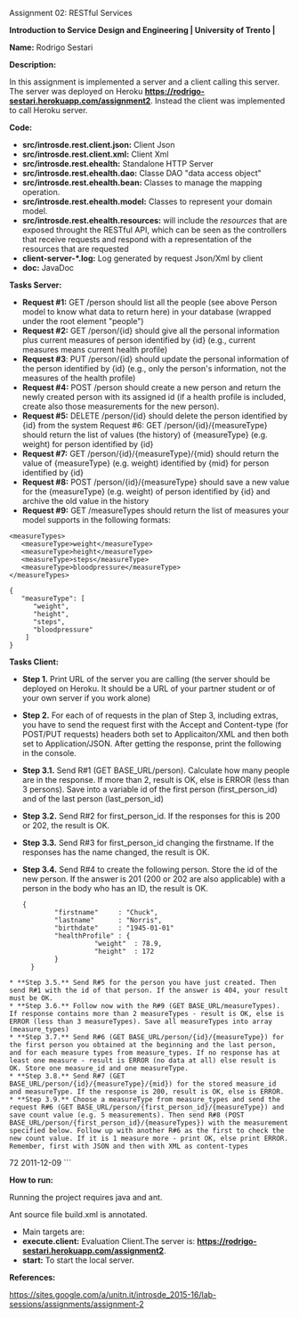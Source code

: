 Assignment 02: RESTful Services

**Introduction to Service Design and Engineering | University of Trento |** 

**Name:** Rodrigo Sestari

**Description:**

In this assignment is implemented a server and a client calling this server. 
The server was deployed on Heroku **https://rodrigo-sestari.herokuapp.com/assignment2**.
Instead the client was implemented to call Heroku server. 





**Code:**

* **src/introsde.rest.client.json:** Client Json
* **src/introsde.rest.client.xml:** Client Xml
* **src/introsde.rest.ehealth:** Standalone HTTP Server
* **src/introsde.rest.ehealth.dao:** Classe DAO "data access object"
* **src/introsde.rest.ehealth.bean:** Classes to manage the mapping operation.
* **src/introsde.rest.ehealth.model:**   Classes to represent your domain model.
* **src/introsde.rest.ehealth.resources:** will include the *resources* that are exposed throught the RESTful API, which can be seen as the controllers that receive requests and respond with a representation of the resources that are requested  
* **client-server-*.log:** Log generated by request Json/Xml by client
* **doc:** JavaDoc






**Tasks Server:**


* **Request #1:** GET /person should list all the people (see above Person model to know what data to return here) in your database (wrapped under the root element "people")
* **Request #2:** GET /person/{id} should give all the personal information plus current measures of person identified by {id} (e.g., current measures means current health profile)
* **Request #3**: PUT /person/{id} should update the personal information of the person identified by {id} (e.g., only the person's information, not the measures of the health profile)
* **Request #4:** POST /person should create a new person and return the newly created person with its assigned id (if a health profile is included, create also those measurements for the new person).
* **Request #5:** DELETE /person/{id} should delete the person identified by {id} from the system
Request #6: GET /person/{id}/{measureType} should return the list of values (the history) of {measureType} (e.g. weight) for person identified by {id}
* **Request #7:** GET /person/{id}/{measureType}/{mid} should return the value of {measureType} (e.g. weight) identified by {mid} for person identified by {id}
* **Request #8:** POST /person/{id}/{measureType} should save a new value for the {measureType} (e.g. weight) of person identified by {id} and archive the old value in the history
* **Request #9:** GET /measureTypes should return the list of measures your model supports in the following formats:

 ```
<measureTypes>
    <measureType>weight</measureType>
    <measureType>height</measureType>
    <measureType>steps</measureType>
    <measureType>bloodpressure</measureType>
</measureTypes>
```
```
{
   "measureType": [
      "weight",
      "height",
      "steps",
      "bloodpressure"
    ]
}

```

**Tasks Client:**

* **Step 1.** Print URL of the server you are calling (the server should be deployed on Heroku. It should be a URL of your partner student or of your own server if you work alone)
* **Step 2.** For each of of requests in the plan of Step 3, including extras, you have to send the request first with the Accept and Content-type (for POST/PUT requests) headers both set to Applicaiton/XML and then both set to Application/JSON. After getting the response, print the following in the console.

* **Step 3.1.** Send R#1 (GET BASE_URL/person). Calculate how many people are in the response. If more than 2, result is OK, else is ERROR (less than 3 persons). Save into a variable id of the first person (first_person_id) and of the last person (last_person_id)
* **Step 3.2.** Send R#2 for first_person_id. If the responses for this is 200 or 202, the result is OK.
* **Step 3.3.** Send R#3 for first_person_id changing the firstname. If the responses has the name changed, the result is OK.
* **Step 3.4.** Send R#4 to create the following person. Store the id of the new person. If the answer is 201 (200 or 202 are also applicable) with a person in the body who has an ID, the result is OK.
  ```
  {
          "firstname"     : "Chuck",
          "lastname"      : "Norris",
          "birthdate"     : "1945-01-01"
          "healthProfile" : {
                    "weight"  : 78.9,
                    "height"  : 172
          }
    }
```
* **Step 3.5.** Send R#5 for the person you have just created. Then send R#1 with the id of that person. If the answer is 404, your result must be OK.
* **Step 3.6.** Follow now with the R#9 (GET BASE_URL/measureTypes). If response contains more than 2 measureTypes - result is OK, else is ERROR (less than 3 measureTypes). Save all measureTypes into array (measure_types)
* **Step 3.7.** Send R#6 (GET BASE_URL/person/{id}/{measureType}) for the first person you obtained at the beginning and the last person, and for each measure types from measure_types. If no response has at least one measure - result is ERROR (no data at all) else result is OK. Store one measure_id and one measureType.
* **Step 3.8.** Send R#7 (GET BASE_URL/person/{id}/{measureType}/{mid}) for the stored measure_id and measureType. If the response is 200, result is OK, else is ERROR.
* **Step 3.9.** Choose a measureType from measure_types and send the request R#6 (GET BASE_URL/person/{first_person_id}/{measureType}) and save count value (e.g. 5 measurements). Then send R#8 (POST BASE_URL/person/{first_person_id}/{measureTypes}) with the measurement specified below. Follow up with another R#6 as the first to check the new count value. If it is 1 measure more - print OK, else print ERROR. Remember, first with JSON and then with XML as content-types
```
   <measure>
            <value>72</value>
            <created>2011-12-09</created>
   </measure>
```       


**How to run:**

Running the project requires java and ant.

Ant source file build.xml is annotated. 
* Main targets are:
* **execute.client:** Evaluation Client.The server is: **https://rodrigo-sestari.herokuapp.com/assignment2**. 
* **start:** To start the local server.





**References:**

https://sites.google.com/a/unitn.it/introsde_2015-16/lab-sessions/assignments/assignment-2

